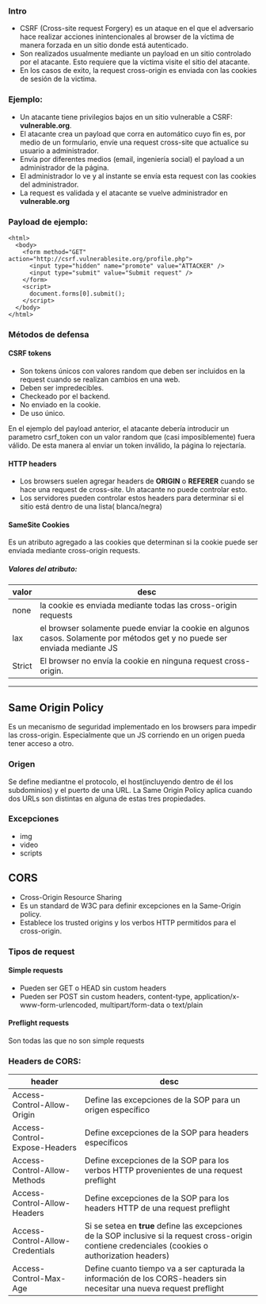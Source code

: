 ### Intro

- CSRF (Cross-site request Forgery) es un ataque en el que el adversario hace realizar acciones inintencionales al browser de la víctima de manera forzada en un sitio donde está autenticado.
- Son realizados usualmente mediante un payload en un sitio controlado por el atacante. Esto requiere que la víctima visite el sitio del atacante.
- En los casos de exito, la request cross-origin es enviada con las cookies de sesión de la victima.

### Ejemplo:

- Un atacante tiene privilegios bajos en un sitio vulnerable a CSRF: **vulnerable.org**.
- El atacante crea un payload que corra en automático cuyo fin es, por medio de un formulario, envíe una request cross-site que actualice su usuario a administrador.
- Envía por diferentes medios (email, ingeniería social) el payload a un administrador de la página.
- El administrador lo ve y al instante se envía esta request con las cookies del administrador.
- La request es validada y el atacante se vuelve administrador en **vulnerable.org**

### Payload de ejemplo:

    <html>
      <body>
        <form method="GET" action="http://csrf.vulnerablesite.org/profile.php">
          <input type="hidden" name="promote" value="ATTACKER" />
          <input type="submit" value="Submit request" />
        </form>
        <script>
          document.forms[0].submit();
        </script>
      </body>
    </html>

### Métodos de defensa

#### CSRF tokens

- Son tokens únicos con valores random que deben ser incluidos en la request cuando se realizan cambios en una web.
- Deben ser impredecibles.
- Checkeado por el backend.
- No enviado en la cookie.
- De uso único.

En el ejemplo del payload anterior, el atacante debería introducir un parametro csrf_token con un valor random que (casi imposiblemente) fuera válido. De esta manera al enviar un token inválido, la página lo rejectaría.

#### HTTP headers

- Los browsers suelen agregar headers de **ORIGIN** o **REFERER** cuando se hace una request de cross-site. Un atacante no puede controlar esto.
- Los servidores pueden controlar estos headers para determinar si el sitio está dentro de una lista( blanca/negra)

#### SameSite Cookies

Es un atributo agregado a las cookies que determinan si la cookie puede ser enviada mediante cross-origin requests. 

##### Valores del atributo:

| valor | desc |
|---|---|
|none | la cookie es enviada mediante todas las cross-origin requests |
|lax | el browser solamente puede enviar la cookie en algunos casos. Solamente por métodos get y no puede ser enviada mediante JS |
|Strict | El browser no envía la cookie en ninguna request cross-origin. |


---
## Same Origin Policy

Es un mecanismo de seguridad implementado en los browsers para impedir las cross-origin. Especialmente que un JS corriendo en un origen pueda tener acceso a otro. 

### Origen

Se define mediantne el protocolo, el host(incluyendo dentro de él los subdominios) y el puerto de una URL. La Same Origin Policy aplica cuando dos URLs son distintas en alguna de estas tres propiedades.

### Excepciones

- img
- video
- scripts

## CORS

- Cross-Origin Resource Sharing
- Es un standard de W3C para definir excepciones en la Same-Origin policy.
- Establece los trusted origins y los verbos HTTP permitidos para el cross-origin.

### Tipos de request

#### Simple requests

- Pueden ser GET o HEAD sin custom headers
- Pueden ser POST sin custom headers, content-type, application/x-www-form-urlencoded, multipart/form-data o text/plain

#### Preflight requests
Son todas las que no son simple requests

### Headers de CORS:

| header | desc |
|----|---|
|Access-Control-Allow-Origin | Define las excepciones de la SOP para un origen específico |
|Access-Control-Expose-Headers | Define excepciones de la SOP para headers específicos |
|Access-Control-Allow-Methods | Define excepciones de la SOP para los verbos HTTP provenientes de una request preflight |
|Access-Control-Allow-Headers | Define excepciones de la SOP para los headers HTTP de una request preflight |
|Access-Control-Allow-Credentials | Si se setea en **true** define las excepciones de la SOP inclusive si la request cross-origin contiene credenciales (cookies o authorization headers) |
|Access-Control-Max-Age | Define cuanto tiempo va a ser capturada la información de los CORS-headers sin necesitar una nueva request preflight |






